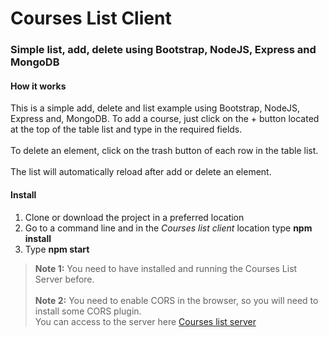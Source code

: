 # Courses List Client
### Simple list, add, delete using Bootstrap, NodeJS, Express and MongoDB
#### How it works
This is a simple add, delete and list example using Bootstrap, NodeJS, Express and, MongoDB.
To add a course, just click on the + button located at the top of the table list and type in the required fields.\
\
To delete an element, click on the trash button of each row in the table list.\
\
The list will automatically reload after add or delete an element.
#### Install
1. Clone or download the project in a preferred location
2. Go to a command line and in the *Courses list client* location type **npm install**
3. Type **npm start**
>**Note 1:** You need to have installed and running the Courses List Server before.\
\
>**Note 2:** You need to enable CORS in the browser, so you will need to install some CORS plugin.\
You can access to the server here [Courses list server](https://github.com/raulrobi2018/Courses-list-server)
